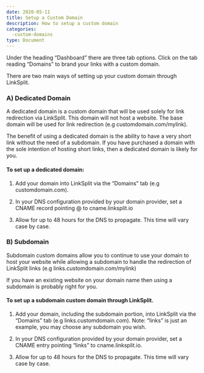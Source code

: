 ```yaml
---
date: 2020-05-11
title: Setup a Custom Domain
description: How to setup a custom domain
categories:
  -custom-domains
type: Document
---
```


Under the heading “Dashboard” there are three tab options. Click on the tab reading “Domains” to brand your links with a custom domain.

There are two main ways of setting up your custom domain through LinkSplit.  

### A) Dedicated Domain

A dedicated domain is a custom domain that will be used solely for link redirection via LinkSplit. This domain will not host a website. The base domain will be used for link redirection (e.g customdomain.com/mylink). 

The benefit of using a dedicated domain is the ability to have a very short link without the need of a subdomain. If you have purchased a domain with the sole intention of hosting short links, then a dedicated domain is likely for you.

#### To set up a dedicated domain:

 1) Add your domain into LinkSplit via the “Domains” tab (e.g customdomain.com).

 2) In your DNS configuration provided by your domain provider, set a CNAME record pointing @ to cname.linksplit.io

 3) Allow for up to 48 hours for the DNS to propagate. This time will vary case by case.


### B) Subdomain

Subdomain custom domains allow you to continue to use your domain to host your website while allowing a subdomain to handle the redirection of LinkSplit links (e.g links.customdomain.com/mylink)

If you have an existing website on your domain name then using a subdomain is probably right for you. 

#### To set up a subdomain custom domain through LinkSplit.

1) Add your domain, including the subdomain portion, into LinkSplit via the “Domains” tab (e.g links.customdomain.com).  Note: “links” is just an example, you may choose any subdomain you wish.

2) In your DNS configuration provided by your domain provider, set a CNAME entry pointing “links” to cname.linksplit.io.

3) Allow for up to 48 hours for the DNS to propagate. This time will vary case by case.